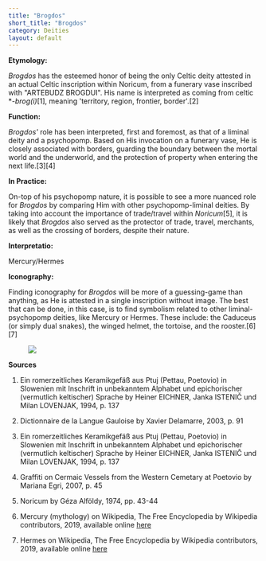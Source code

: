 ```yaml
---
title: "Brogdos"
short_title: "Brogdos"
category: Deities
layout: default
---
```


**Etymology:**

*Brogdos* has the esteemed honor of being the only Celtic deity attested in an actual Celtic inscription within Noricum, from a funerary vase inscribed with "ARTEBUDZ BROGDUI". His name is interpreted as coming from celtic \**-brog(i)*\[1], meaning 'territory, region, frontier, border'.\[2]

**Function:**

*Brogdos'* role has been interpreted, first and foremost, as that of a liminal deity and a psychopomp. Based on His invocation on a funerary vase, He is closely associated with borders, guarding the boundary between the mortal world and the underworld, and the protection of property when entering the next life.\[3]\[4]

**In Practice:**

On-top of his psychopomp nature, it is possible to see a more nuanced role for *Brogdos* by comparing Him with other psychopomp-liminal deities. By taking into account the importance of trade/travel within *Noricum*\[5], it is likely that *Brogdos* also served as the protector of trade, travel, merchants, as well as the crossing of borders, despite their nature. 

**Interpretatio:**

Mercury/Hermes

**Iconography:**

Finding iconography for *Brogdos* will be more of a guessing-game than anything, as He is attested in a single inscription without image. The best that can be done, in this case, is to find symbolism related to other liminal-psychopomp deities, like Mercury or Hermes. These include: the Caduceus (or simply dual snakes), the winged helmet, the tortoise, and the rooster.\[6]\[7]

<figure class="deity-image"><img src="{{ '/assets/img/brogdos.png' | relative_url }}"></figure>

**Sources**

1. Ein romerzeitliches Keramikgefäß aus Ptuj (Pettau, Poetovio) in Slowenien mit Inschrift in unbekanntem Alphabet und epichorischer (vermutlich keltischer) Sprache by Heiner EICHNER, Janka ISTENIČ und Milan LOVENJAK, 1994, p. 137

2. Dictionnaire de la Langue Gauloise by Xavier Delamarre, 2003, p. 91

3. Ein romerzeitliches Keramikgefäß aus Ptuj (Pettau, Poetovio) in Slowenien mit Inschrift in unbekanntem Alphabet und epichorischer (vermutlich keltischer) Sprache by Heiner EICHNER, Janka ISTENIČ und Milan LOVENJAK, 1994, p. 137

4. Graffiti on Cermaic Vessels from the Western Cemetary at Poetovio by Mariana Egri, 2007, p. 45

5. Noricum by Géza Alföldy, 1974, pp. 43-44

6. Mercury (mythology) on Wikipedia, The Free Encyclopedia by Wikipedia contributors, 2019, available online [here](https://en.wikipedia.org/wiki/Mercury_(mythology))

7. Hermes on Wikipedia, The Free Encyclopedia by Wikipedia contributors, 2019, available online [here](https://en.wikipedia.org/wiki/Hermes)